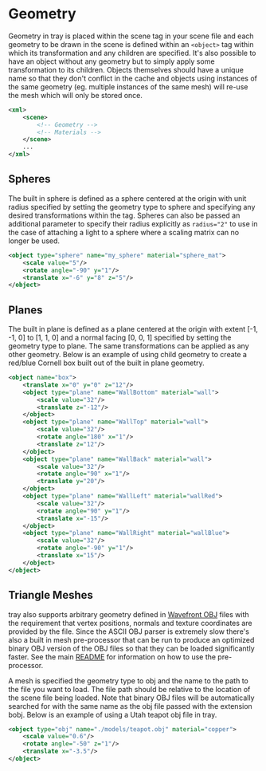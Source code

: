Geometry
===
Geometry in tray is placed within the scene tag in your scene file and each geometry
to be drawn in the scene is defined within an `<object>` tag within which its transformation and any children are specified. It's also possible to have an object without any geometry but to simply apply some transformation to its children. Objects themselves should have a unique name so that they don't conflict in the cache and objects using instances of the same geometry (eg. multiple instances of the same mesh) will re-use the mesh which will only be stored once.
```XML
<xml>
	<scene>
		<!-- Geometry -->
		<!-- Materials -->
	</scene>
    ...	
</xml>
```

Spheres
---
The built in sphere is defined as a sphere centered at the origin with unit radius specified by setting the geometry type to sphere and specifying any desired transformations within the tag. Spheres can also be passed an additional parameter to specify their radius explicitly as `radius="2"` to use in the case of attaching a light to a sphere where a scaling matrix can no longer be used.
```XML
<object type="sphere" name="my_sphere" material="sphere_mat">
	<scale value="5"/>
    <rotate angle="-90" y="1"/>
	<translate x="-6" y="8" z="5"/>
</object>
```

Planes
---
The built in plane is defined as a plane centered at the origin with extent [-1, -1, 0] to [1, 1, 0] and a normal facing [0, 0, 1] specified by setting the geometry type to plane. The same transformations can be applied as any other geometry. Below is an example of using child geometry to create a red/blue Cornell box built out of the built in plane geometry.
```XML
<object name="box">
	<translate x="0" y="0" z="12"/>
	<object type="plane" name="WallBottom" material="wall">
		<scale value="32"/>
		<translate z="-12"/>
	</object>
	<object type="plane" name="WallTop" material="wall">
		<scale value="32"/>
		<rotate angle="180" x="1"/>
		<translate z="12"/>
	</object>
	<object type="plane" name="WallBack" material="wall">
		<scale value="32"/>
		<rotate angle="90" x="1"/>
		<translate y="20"/>
	</object>
	<object type="plane" name="WallLeft" material="wallRed">
		<scale value="32"/>
		<rotate angle="90" y="1"/>
		<translate x="-15"/>
	</object>
	<object type="plane" name="WallRight" material="wallBlue">
		<scale value="32"/>
		<rotate angle="-90" y="1"/>
		<translate x="15"/>
	</object>
</object>
```

Triangle Meshes
---
tray also supports arbitrary geometry defined in [Wavefront OBJ](https://en.wikipedia.org/wiki/Wavefront_OBJ) files with the requirement that vertex positions, normals and texture coordinates are provided by the file. Since the ASCII OBJ parser is extremely slow there's also a built in mesh pre-processor that can be run to produce an optimized binary OBJ version of the OBJ files so that they can be loaded significantly faster. See the main [README](../README.md) for information on how to use the pre-processor.

A mesh is specified the geometry type to obj and the name to the path to the file you want to load. The file path should be relative to the location of the scene file being loaded. Note that binary OBJ files will be automatically searched for with the same name as the obj file passed with the extension bobj. Below is an example of using a Utah teapot obj file in tray.
```XML
<object type="obj" name="./models/teapot.obj" material="copper">
	<scale value="0.6"/>
	<rotate angle="-50" z="1"/>
	<translate x="-3.5"/>
</object>
```


